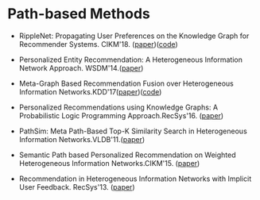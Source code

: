 # Path-based Methods

* RippleNet: Propagating User Preferences on the Knowledge Graph for Recommender Systems. CIKM'18. ([paper](https://arxiv.org/abs/1803.03467))([code](https://github.com/hwwang55/RippleNet))

* Personalized Entity Recommendation: A Heterogeneous Information Network Approach. WSDM'14.([paper](http://hanj.cs.illinois.edu/pdf/wsdm14_xyu.pdf))

* Meta-Graph Based Recommendation Fusion over Heterogeneous Information Networks.KDD'17([paper](http://www.cse.ust.hk/~hzhaoaf/data/kdd17-paper.pdf))([code](https://github.com/HKUST-KnowComp/FMG))

* Personalized Recommendations using Knowledge Graphs: A Probabilistic Logic Programming Approach.RecSys'16. ([paper](https://www.cs.cmu.edu/~wcohen/postscript/recsys-2016.pdf))

* PathSim: Meta Path-Based Top-K Similarity Search in Heterogeneous Information Networks.VLDB'11.([paper](http://vldb.org/pvldb/vol4/p992-sun.pdf))

* Semantic Path based Personalized Recommendation on Weighted Heterogeneous Information Networks.CIKM'15. ([paper](http://shichuan.org/doc/24.pdf))

* Recommendation in Heterogeneous Information Networks with Implicit User Feedback. RecSys'13. ([paper](http://hanj.cs.illinois.edu/pdf/recsys13_xyu.pdf))

